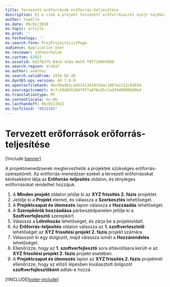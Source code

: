```yaml
---
title: Tervezett erőforrások erőforrás-teljesítése
description: Ez a cikk a projekt tervezett erőforrásairól nyújt tájékoztatást.
author: Yowelle
ms.date: 09/01/2020
ms.topic: article
ms.prod: ''
ms.technology: ''
ms.search.form: ProjProjectsListPage
audience: Application User
ms.reviewer: johnmichalak
ms.custom: 82022
ms.assetid: bd2fb375-84c6-428a-8e54-f0f719045898
ms.search.region: Global
ms.author: andchoi
ms.search.validFrom: 2016-02-28
ms.dyn365.ops.version: AX 7.0.0
ms.openlocfilehash: 4bcd9a9b1ca5614134197ddac100fe2131c03034
ms.sourcegitcommit: 6cfc50d89528df977a8f6a55c1ad39d99800d9b4
ms.translationtype: MT
ms.contentlocale: hu-HU
ms.lasthandoff: 06/03/2022
ms.locfileid: "8932161"
---
```

# <a name="resource-fulfillment-for-planned-resources"></a>Tervezett erőforrások erőforrás-teljesítése

[!include [banner](../includes/banner.md)]

A projektmenedzserek megtervezhetik a projektek szükséges erőforrás-szerepköreit. Az erőforrás-menedzser ezeket a tervezett erőforrásokat kérésekként látja az **Erőforrás-teljesítés** oldalon, és tényleges erőforrásokat rendelhet hozzájuk.

1. A **Minden projekt** oldalon jelölje ki az **XYZ frissítés 2. fázis** projektet.
2. Jelölje ki a **Projekt** elemet, és válassza a **Szerkesztés** lehetőséget.
3. A **Projektcsapat és ütemezés** lapon válassza a **Hozzáadás** lehetőséget.
4. A **Szerepkörök hozzáadása** párbeszédpanelen jelölje ki a **Szoftverfejlesztő** szerepkört.
5. Válassza a **Létrehozás** lehetőséget, és zárja be a projektoldalt.
6. Az **Erőforrás-teljesítés** oldalon válassza az **1. szoftvertesztelő** lehetőséget az **XYZ frissítési projekt 2. fázis** projekt számára.
7. Válasszon ki egy dolgozót, majd válassza ismét a **Hozzárendelés** lehetőséget.
8. Ellenőrizze, hogy az **1. szoftverfejlesztő** sora eltávolításra került-e az **XYZ frissítési projekt 2. fázis** projekt esetében.
9. A **Projektcsapat és ütemezés** lapon az **XYZ frissítés 2. fázis** projektnél ellenőrizze, hogy az előző lépésben kiválasztott dolgozót **szoftverfejlesztőként** adták-e hozzá.


[!INCLUDE[footer-include](../includes/footer-banner.md)]